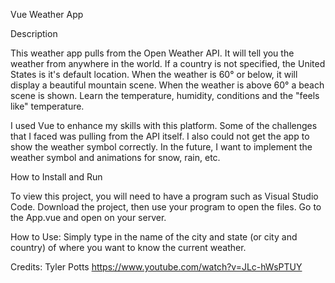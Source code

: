 Vue Weather App

Description

This weather app pulls from the Open Weather API.  It will tell you the weather from anywhere in the world.  If a country is not specified, the United States is it's default location.  When the weather is 60° or below, it will display a beautiful mountain scene. When the weather is above 60° a beach scene is shown.  Learn the temperature, humidity, conditions and the "feels like" temperature.

I used Vue to enhance my skills with this platform.  Some of the challenges that I faced was pulling from the API itself.  I also could not get the app to show the weather symbol correctly.  In the future, I want to implement the weather symbol and animations for snow, rain, etc.

How to Install and Run

To view this project, you will need to have a program such as Visual Studio Code.  Download the project, then use your program to open the files.  Go to the App.vue and open on your server.  

How to Use:
Simply type in the name of the city and state (or city and country) of where you want to know the current weather.

Credits:
Tyler Potts
https://www.youtube.com/watch?v=JLc-hWsPTUY
